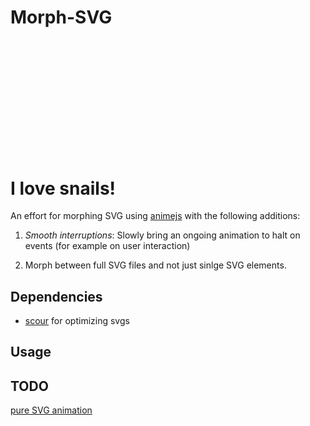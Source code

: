 # Morph-SVG

<html>
<svg id="snail" viewBox="0 0 48 40" width="48mm" height="48mm"></svg>
<br>
<h1 class="happy">I love snails!</h1>

<link rel="stylesheet" href="style.css" />

<script type="text/javascript" src="https://cdn.jsdelivr.net/npm/animejs@3.2.1/lib/anime.min.js"></script>

<script src="https://code.jquery.com/jquery-3.5.1.min.js" integrity="sha256-9/aliU8dGd2tb6OSsuzixeV4y/faTqgFtohetphbbj0=" crossorigin="anonymous"></script>

<script type="text/javascript" src="morph-svg.js"></script>
</html>

An effort for morphing SVG using [animejs](https://animejs.com/) with the following additions:

1. *Smooth interruptions*: Slowly bring an ongoing animation to halt on events (for example on user interaction)

2. Morph between full SVG files and not just sinlge SVG elements.

## Dependencies

-   [scour](https://github.com/scour-project/scour) for optimizing svgs

## Usage

## TODO

[pure SVG animation](https://developer.mozilla.org/en-US/docs/Web/SVG/Attribute/keySplines)
